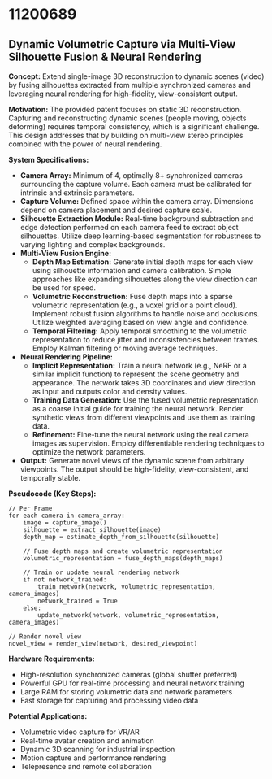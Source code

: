 # 11200689

## Dynamic Volumetric Capture via Multi-View Silhouette Fusion & Neural Rendering

**Concept:** Extend single-image 3D reconstruction to dynamic scenes (video) by fusing silhouettes extracted from multiple synchronized cameras and leveraging neural rendering for high-fidelity, view-consistent output.

**Motivation:** The provided patent focuses on static 3D reconstruction. Capturing and reconstructing dynamic scenes (people moving, objects deforming) requires temporal consistency, which is a significant challenge. This design addresses that by building on multi-view stereo principles combined with the power of neural rendering.

**System Specifications:**

*   **Camera Array:** Minimum of 4, optimally 8+ synchronized cameras surrounding the capture volume. Each camera must be calibrated for intrinsic and extrinsic parameters.
*   **Capture Volume:** Defined space within the camera array. Dimensions depend on camera placement and desired capture scale.
*   **Silhouette Extraction Module:** Real-time background subtraction and edge detection performed on each camera feed to extract object silhouettes. Utilize deep learning-based segmentation for robustness to varying lighting and complex backgrounds.
*   **Multi-View Fusion Engine:**
    *   **Depth Map Estimation:** Generate initial depth maps for each view using silhouette information and camera calibration. Simple approaches like expanding silhouettes along the view direction can be used for speed.
    *   **Volumetric Reconstruction:** Fuse depth maps into a sparse volumetric representation (e.g., a voxel grid or a point cloud). Implement robust fusion algorithms to handle noise and occlusions. Utilize weighted averaging based on view angle and confidence.
    *   **Temporal Filtering:** Apply temporal smoothing to the volumetric representation to reduce jitter and inconsistencies between frames. Employ Kalman filtering or moving average techniques.
*   **Neural Rendering Pipeline:**
    *   **Implicit Representation:** Train a neural network (e.g., NeRF or a similar implicit function) to represent the scene geometry and appearance. The network takes 3D coordinates and view direction as input and outputs color and density values.
    *   **Training Data Generation:** Use the fused volumetric representation as a coarse initial guide for training the neural network. Render synthetic views from different viewpoints and use them as training data.
    *   **Refinement:** Fine-tune the neural network using the real camera images as supervision. Employ differentiable rendering techniques to optimize the network parameters.
*   **Output:** Generate novel views of the dynamic scene from arbitrary viewpoints. The output should be high-fidelity, view-consistent, and temporally stable.

**Pseudocode (Key Steps):**

```
// Per Frame
for each camera in camera_array:
    image = capture_image()
    silhouette = extract_silhouette(image)
    depth_map = estimate_depth_from_silhouette(silhouette)

    // Fuse depth maps and create volumetric representation
    volumetric_representation = fuse_depth_maps(depth_maps)

    // Train or update neural rendering network
    if not network_trained:
        train_network(network, volumetric_representation, camera_images)
        network_trained = True
    else:
        update_network(network, volumetric_representation, camera_images)

// Render novel view
novel_view = render_view(network, desired_viewpoint)
```

**Hardware Requirements:**

*   High-resolution synchronized cameras (global shutter preferred)
*   Powerful GPU for real-time processing and neural network training
*   Large RAM for storing volumetric data and network parameters
*   Fast storage for capturing and processing video data

**Potential Applications:**

*   Volumetric video capture for VR/AR
*   Real-time avatar creation and animation
*   Dynamic 3D scanning for industrial inspection
*   Motion capture and performance rendering
*   Telepresence and remote collaboration